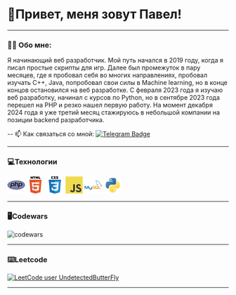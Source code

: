 # 👋Привет, меня зовут Павел!

---

### :man_technologist: Обо мне:

Я начинающий веб разработчик. Мой путь начался в 2019 году, когда я писал простые скрипты для игр. Далее был промежуток в пару месяцев, где я пробовал себя во многих направлениях, пробовал изучать C++, Java, попробовал свои силы в Machine learning, но в конце концов остановился на веб разработке. С февраля 2023 года я изучаю веб разработку, начинал с курсов по Python, но в сентябре 2023 года перешел на PHP и резко нашел первую работу. На момент декабря 2024 года я уже третий месяц стажируюсь в небольшой компании на позиции backend разработчика.

-- :mailbox: Как связаться со мной: [![Telegram Badge](https://img.shields.io/badge/-borozdinpavel-blue?style=flat&logo=Telegram&logoColor=white)](https://t.me/JeffisUBF)

--- 

### 💻Технологии

<p align="left"> 
    <img src="https://raw.githubusercontent.com/devicons/devicon/master/icons/php/php-original.svg" alt="php" width="40" height="40"/> 
    <img src="https://raw.githubusercontent.com/devicons/devicon/master/icons/html5/html5-original-wordmark.svg" alt="html5" width="40" height="40"/> 
    <img src="https://raw.githubusercontent.com/devicons/devicon/master/icons/css3/css3-original-wordmark.svg" alt="css3" width="40" height="40"/> 
    <img src="https://raw.githubusercontent.com/devicons/devicon/master/icons/javascript/javascript-original.svg" alt="javascript" width="40" height="40"/>
    <img src="https://raw.githubusercontent.com/devicons/devicon/master/icons/mysql/mysql-original-wordmark.svg" alt="mysql" width="40" height="40"/> 
    <img src="https://raw.githubusercontent.com/devicons/devicon/master/icons/python/python-original.svg" alt="python" width="40" height="40"/> 
</p>

---
### 🖥Codewars

![codewars](https://www.codewars.com/users/UndetectedButterFly/badges/large)

---

### ⌨️Leetcode

[![LeetCode user UndetectedButterFly](https://img.shields.io/badge/dynamic/json?style=for-the-badge&labelColor=black&color=%23ffa116&label=Solved&query=solvedOverTotal&url=https%3A%2F%2Fbadge.xyli.tech/%2Fapi%2Fusers%2FUndetectedButterFly&logo=leetcode&logoColor=yellow)](https://leetcode.com/UndetectedButterFly/)

---
